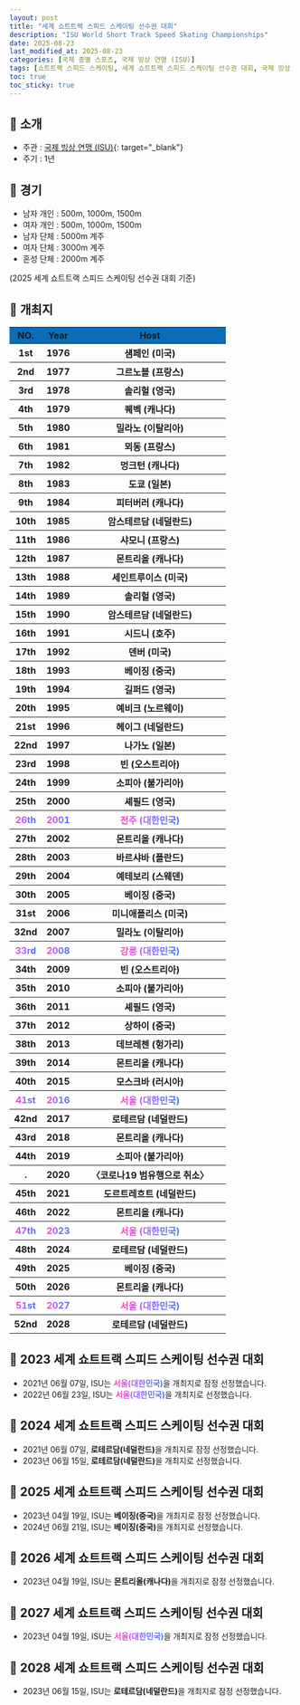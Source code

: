 ```yaml
---
layout: post
title: "세계 쇼트트랙 스피드 스케이팅 선수권 대회"
description: "ISU World Short Track Speed Skating Championships"
date: 2025-08-23
last_modified_at: 2025-08-23
categories: [국제 종별 스포츠, 국제 빙상 연맹 (ISU)]
tags: [쇼트트랙 스피드 스케이팅, 세계 쇼트트랙 스피드 스케이팅 선수권 대회, 국제 빙상 연맹, ISU]
toc: true
toc_sticky: true
---
```

## 📜 소개
* 주관 : [국제 빙상 연맹 (ISU)](https://www.isu.org/){: target="_blank"}
* 주기 : 1년

## 📜 경기
* 남자 개인 : 500m, 1000m, 1500m
* 여자 개인 : 500m, 1000m, 1500m
* 남자 단체 : 5000m 계주
* 여자 단체 : 3000m 계주
* 혼성 단체 : 2000m 계주

(2025 세계 쇼트트랙 스피드 스케이팅 선수권 대회 기준)

## 📜 개최지
<html>

<head>
    <meta charset="UTF-8">
</head>

<body>
    <table>
        <tr style="background: #0B6DB7;">
            <th style="width: 15%; font-weight: bold;">NO.</th>
            <th style="width: 15%; font-weight: bold;">Year</th>
            <th style="width: 70%; font-weight: bold;">Host</th>
        </tr>
        <tr>
            <th>1st</th>
            <th>1976</th>
            <th>섐페인 (미국)</th>
        </tr>
        <tr>
            <th>2nd</th>
            <th>1977</th>
            <th>그르노블 (프랑스)</th>
        </tr>
        <tr>
            <th>3rd</th>
            <th>1978</th>
            <th>솔리헐 (영국)</th>
        </tr>
        <tr>
            <th>4th</th>
            <th>1979</th>
            <th>퀘벡 (캐나다)</th>
        </tr>
        <tr>
            <th>5th</th>
            <th>1980</th>
            <th>밀라노 (이탈리아)</th>
        </tr>
        <tr>
            <th>6th</th>
            <th>1981</th>
            <th>뫼동 (프랑스)</th>
        </tr>
        <tr>
            <th>7th</th>
            <th>1982</th>
            <th>멍크턴 (캐나다)</th>
        </tr>
        <tr>
            <th>8th</th>
            <th>1983</th>
            <th>도쿄 (일본)</th>
        </tr>
        <tr>
            <th>9th</th>
            <th>1984</th>
            <th>피터버러 (캐나다)</th>
        </tr>
        <tr>
            <th>10th</th>
            <th>1985</th>
            <th>암스테르담 (네덜란드)</th>
        </tr>
        <tr>
            <th>11th</th>
            <th>1986</th>
            <th>샤모니 (프랑스)</th>
        </tr>
        <tr>
            <th>12th</th>
            <th>1987</th>
            <th>몬트리올 (캐나다)</th>
        </tr>
        <tr>
            <th>13th</th>
            <th>1988</th>
            <th>세인트루이스 (미국)</th>
        </tr>
        <tr>
            <th>14th</th>
            <th>1989</th>
            <th>솔리헐 (영국)</th>
        </tr>
        <tr>
            <th>15th</th>
            <th>1990</th>
            <th>암스테르담 (네덜란드)</th>
        </tr>
        <tr>
            <th>16th</th>
            <th>1991</th>
            <th>시드니 (호주)</th>
        </tr>
        <tr>
            <th>17th</th>
            <th>1992</th>
            <th>덴버 (미국)</th>
        </tr>
        <tr>
            <th>18th</th>
            <th>1993</th>
            <th>베이징 (중국)</th>
        </tr>
        <tr>
            <th>19th</th>
            <th>1994</th>
            <th>길퍼드 (영국)</th>
        </tr>
        <tr>
            <th>20th</th>
            <th>1995</th>
            <th>예비크 (노르웨이)</th>
        </tr>
        <tr>
            <th>21st</th>
            <th>1996</th>
            <th>헤이그 (네덜란드)</th>
        </tr>
        <tr>
            <th>22nd</th>
            <th>1997</th>
            <th>나가노 (일본)</th>
        </tr>
        <tr>
            <th>23rd</th>
            <th>1998</th>
            <th>빈 (오스트리아)</th>
        </tr>
        <tr>
            <th>24th</th>
            <th>1999</th>
            <th>소피아 (불가리아)</th>
        </tr>
        <tr>
            <th>25th</th>
            <th>2000</th>
            <th>셰필드 (영국)</th>
        </tr>
        <tr>
            <th><span style="background: text linear-gradient(to right, #FF43A8, #BE5DFA, #776CFF, #4172F2); font-weight: bold; -webkit-background-clip: text; -webkit-text-fill-color: transparent;">26th</span></th>
            <th><span style="background: text linear-gradient(to right, #FF43A8, #BE5DFA, #776CFF, #4172F2); font-weight: bold; -webkit-background-clip: text; -webkit-text-fill-color: transparent;">2001</span></th>
            <th><span style="background: text linear-gradient(to right, #FF43A8, #BE5DFA, #776CFF, #4172F2); font-weight: bold; -webkit-background-clip: text; -webkit-text-fill-color: transparent;">전주 (대한민국)</span></th>
        </tr>
        <tr>
            <th>27th</th>
            <th>2002</th>
            <th>몬트리올 (캐나다)</th>
        </tr>
        <tr>
            <th>28th</th>
            <th>2003</th>
            <th>바르샤바 (폴란드)</th>
        </tr>
        <tr>
            <th>29th</th>
            <th>2004</th>
            <th>예테보리 (스웨덴)</th>
        </tr>
        <tr>
            <th>30th</th>
            <th>2005</th>
            <th>베이징 (중국)</th>
        </tr>
        <tr>
            <th>31st</th>
            <th>2006</th>
            <th>미니애폴리스 (미국)</th>
        </tr>
        <tr>
            <th>32nd</th>
            <th>2007</th>
            <th>밀라노 (이탈리아)</th>
        </tr>
        <tr>
            <th><span style="background: text linear-gradient(to right, #FF43A8, #BE5DFA, #776CFF, #4172F2); font-weight: bold; -webkit-background-clip: text; -webkit-text-fill-color: transparent;">33rd</span></th>
            <th><span style="background: text linear-gradient(to right, #FF43A8, #BE5DFA, #776CFF, #4172F2); font-weight: bold; -webkit-background-clip: text; -webkit-text-fill-color: transparent;">2008</span></th>
            <th><span style="background: text linear-gradient(to right, #FF43A8, #BE5DFA, #776CFF, #4172F2); font-weight: bold; -webkit-background-clip: text; -webkit-text-fill-color: transparent;">강릉 (대한민국)</span></th>
        </tr>
        <tr>
            <th>34th</th>
            <th>2009</th>
            <th>빈 (오스트리아)</th>
        </tr>
        <tr>
            <th>35th</th>
            <th>2010</th>
            <th>소피아 (불가리아)</th>
        </tr>
        <tr>
            <th>36th</th>
            <th>2011</th>
            <th>셰필드 (영국)</th>
        </tr>
        <tr>
            <th>37th</th>
            <th>2012</th>
            <th>상하이 (중국)</th>
        </tr>
        <tr>
            <th>38th</th>
            <th>2013</th>
            <th>데브레첸 (헝가리)</th>
        </tr>
        <tr>
            <th>39th</th>
            <th>2014</th>
            <th>몬트리올 (캐나다)</th>
        </tr>
        <tr>
            <th>40th</th>
            <th>2015</th>
            <th>모스크바 (러시아)</th>
        </tr>
        <tr>
            <th><span style="background: text linear-gradient(to right, #FF43A8, #BE5DFA, #776CFF, #4172F2); font-weight: bold; -webkit-background-clip: text; -webkit-text-fill-color: transparent;">41st</span></th>
            <th><span style="background: text linear-gradient(to right, #FF43A8, #BE5DFA, #776CFF, #4172F2); font-weight: bold; -webkit-background-clip: text; -webkit-text-fill-color: transparent;">2016</span></th>
            <th><span style="background: text linear-gradient(to right, #FF43A8, #BE5DFA, #776CFF, #4172F2); font-weight: bold; -webkit-background-clip: text; -webkit-text-fill-color: transparent;">서울 (대한민국)</span></th>
        </tr>
        <tr>
            <th>42nd</th>
            <th>2017</th>
            <th>로테르담 (네덜란드)</th>
        </tr>
        <tr>
            <th>43rd</th>
            <th>2018</th>
            <th>몬트리올 (캐나다)</th>
        </tr>
        <tr>
            <th>44th</th>
            <th>2019</th>
            <th>소피아 (불가리아)</th>
        </tr>
        <tr>
            <th>.</th>
            <th>2020</th>
            <th>〈코로나19 범유행으로 취소〉</th>
        </tr>
        <tr>
            <th>45th</th>
            <th>2021</th>
            <th>도르트레흐트 (네덜란드)</th>
        </tr>
        <tr>
            <th>46th</th>
            <th>2022</th>
            <th>몬트리올 (캐나다)</th>
        </tr>
        <tr>
            <th><span style="background: text linear-gradient(to right, #FF43A8, #BE5DFA, #776CFF, #4172F2); font-weight: bold; -webkit-background-clip: text; -webkit-text-fill-color: transparent;">47th</span></th>
            <th><span style="background: text linear-gradient(to right, #FF43A8, #BE5DFA, #776CFF, #4172F2); font-weight: bold; -webkit-background-clip: text; -webkit-text-fill-color: transparent;">2023</span></th>
            <th><span style="background: text linear-gradient(to right, #FF43A8, #BE5DFA, #776CFF, #4172F2); font-weight: bold; -webkit-background-clip: text; -webkit-text-fill-color: transparent;">서울 (대한민국)</span></th>
        </tr>
        <tr>
            <th>48th</th>
            <th>2024</th>
            <th>로테르담 (네덜란드)</th>
        </tr>
        <tr>
            <th>49th</th>
            <th>2025</th>
            <th>베이징 (중국)</th>
        </tr>
        <tr>
            <th>50th</th>
            <th>2026</th>
            <th>몬트리올 (캐나다)</th>
        </tr>
        <tr>
            <th><span style="background: text linear-gradient(to right, #FF43A8, #BE5DFA, #776CFF, #4172F2); font-weight: bold; -webkit-background-clip: text; -webkit-text-fill-color: transparent;">51st</span></th>
            <th><span style="background: text linear-gradient(to right, #FF43A8, #BE5DFA, #776CFF, #4172F2); font-weight: bold; -webkit-background-clip: text; -webkit-text-fill-color: transparent;">2027</span></th>
            <th><span style="background: text linear-gradient(to right, #FF43A8, #BE5DFA, #776CFF, #4172F2); font-weight: bold; -webkit-background-clip: text; -webkit-text-fill-color: transparent;">서울 (대한민국)</span></th>
        </tr>
        <tr>
            <th>52nd</th>
            <th>2028</th>
            <th>로테르담 (네덜란드)</th>
        </tr>
    </table>
</body>

</html>

## 📜 2023 세계 쇼트트랙 스피드 스케이팅 선수권 대회
* 2021년 06월 07일, ISU는 <span style="background: text linear-gradient(to right, #FF43A8, #BE5DFA, #776CFF, #4172F2); font-weight: bold; -webkit-background-clip: text; -webkit-text-fill-color: transparent;">서울(대한민국)</span>을 개최지로 잠정 선정했습니다.
* 2022년 06월 23일, ISU는 <span style="background: text linear-gradient(to right, #FF43A8, #BE5DFA, #776CFF, #4172F2); font-weight: bold; -webkit-background-clip: text; -webkit-text-fill-color: transparent;">서울(대한민국)</span>을 개최지로 선정했습니다.

## 📜 2024 세계 쇼트트랙 스피드 스케이팅 선수권 대회
* 2021년 06월 07일, <span style="font-weight: bold;">로테르담(네덜란드)</span>을 개최지로 잠정 선정했습니다.
* 2023년 06월 15일, <span style="font-weight: bold;">로테르담(네덜란드)</span>을 개최지로 선정했습니다.

## 📜 2025 세계 쇼트트랙 스피드 스케이팅 선수권 대회
* 2023년 04월 19일, ISU는 <span style="font-weight: bold;">베이징(중국)</span>을 개최지로 잠정 선정했습니다.
* 2024년 06월 21일, ISU는 <span style="font-weight: bold;">베이징(중국)</span>을 개최지로 선정했습니다.

## 📜 2026 세계 쇼트트랙 스피드 스케이팅 선수권 대회
* 2023년 04월 19일, ISU는 <span style="font-weight: bold;">몬트리올(캐나다)</span>을 개최지로 잠정 선정했습니다.

## 📜 2027 세계 쇼트트랙 스피드 스케이팅 선수권 대회
* 2023년 04월 19일, ISU는 <span style="background: text linear-gradient(to right, #FF43A8, #BE5DFA, #776CFF, #4172F2); font-weight: bold; -webkit-background-clip: text; -webkit-text-fill-color: transparent;">서울(대한민국)</span>을 개최지로 잠정 선정했습니다.

## 📜 2028 세계 쇼트트랙 스피드 스케이팅 선수권 대회
* 2023년 06월 15일, ISU는 <span style="font-weight: bold;">로테르담(네덜란드)</span>을 개최지로 잠정 선정했습니다.

